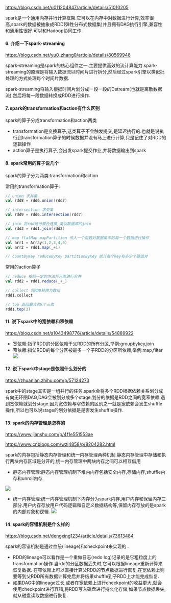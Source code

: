 https://blog.csdn.net/u011204847/article/details/51010205

spark是一个通用内存并行计算框架.它可以在内存中对数据进行计算,效率很高,spark的数据被抽象成RDD(弹性分布式数据集)并且拥有DAG执行引擎,兼容性和通用性很好.可以和Hadoop协同工作.
#### 6. 介绍一下spark-streaming
https://blog.csdn.net/yu0_zhang0/article/details/80569946

spark-streaming是spark的核心组件之一.主要提供高效的流计算能力.spark-streaming的原理是将输入数据流以时间片进行拆分,然后经过spark引擎以类似批处理的方式处理每个时间片数据.

spark-streaming将输入根据时间片划分成一段一段的Dstream(也就是离散数据流),然后将每一段数据转换成RDD进行操作. 

#### 7. spark的transformation和action有什么区别
spark的算子分成transformation和action两类
* transformation是变换算子,这类算子不会触发提交,是延迟执行的.也就是说执行到transformation算子的时候数据并没有马上进行计算,只是记住了对RDD的逻辑操作 
* action算子是执行算子,会出发spark提交作业,并将数据输出到spark
#### 8. spark常用的算子说几个
spark的算子分为两类:transformation和action

常用的transformation算子:
```scala
// union 求并集
val rdd8 = rdd6.union(rdd7)

// intersection 求交集 
val rdd9 = rdd6.intersection(rdd7)

// join 将rdd进行聚合连接,类似数据库的join 
val rdd3 = rdd1.join(rdd2)

// map flatMap mapPartition 传入一个函数对数据集中的每一个数据进行操作 
val arr1 = Array(1,2,3,4,5)
val arr2 = rdd1.map(_+1)

// countByKey reduceByKey partitionByKey 统计每个key有多少个键值对 
```
常用的action算子
```scala
// reduce 按照一定的方法将元素进行合并 
val rdd2 = rdd1.reduce(_+_)

// collect 将RDD转换为数组
rdd1.collect

// top 返回最大的k个元素
rdd1.top(2)
```

#### 11. 说下spark中的宽依赖和窄依赖
https://blog.csdn.net/a1043498776/article/details/54889922

* 宽依赖:指子RDD的分区依赖于父RDD的所有分区,举例:groupbykey,join
* 窄依赖:指父RDD的每个分区被最多一个子RDD的分区所依赖,举例:map,filter
![](https://img-blog.csdn.net/20170206221148299?watermark/2/text/aHR0cDovL2Jsb2cuY3Nkbi5uZXQvYTEwNDM0OTg3NzY=/font/5a6L5L2T/fontsize/400/fill/I0JBQkFCMA==/dissolve/70/gravity/SouthEast)
#### 12. 说下spark中stage是依照什么划分的
https://zhuanlan.zhihu.com/p/57124273

spark中的stage其实是一组并行的任务,spark会将多个RDD根据依赖关系划分成有向无环图DAG,DAG会被划分成多个stage,划分的依据是RDD之间的宽窄依赖.遇到宽依赖就划分stage.因为宽依赖与窄依赖的区别之一就是宽依赖会发生shuffle操作,所以也可以说stage的划分依据是是否发生shuffle操作.

#### 13. spark的内存管理是怎样的
https://www.jianshu.com/p/4f1e551553ae 

https://www.cnblogs.com/wzj4858/p/8204282.html

spark的内存包括静态内存管理和统一内存管理两种机制.静态内存管理中存储和执行两块内存区域是分开的,统一内存管理中两块内存之间可以相互借用<br>
* 静态内存管理:静态内存管理机制下堆内内存包括安全内存,存储内存,shuffle内存和unroll内存

![](fig/spark内存一.png)
  * 统一内存管理:统一内存管理机制下内存分为spark内存,用户内存和保留内存三部分.用户内存存放用户代码逻辑和自定义数据结构等,保留内存存放的是spark的内部对象和逻辑.
    ![](https://upload-images.jianshu.io/upload_images/195230-f119edabb5683f38.png?imageMogr2/auto-orient/strip|imageView2/2/w/1200/format/webp)

#### 14. spark的容错机制是什么样的
https://blog.csdn.net/dengxing1234/article/details/73613484

spark的容错机制是通过血统(lineage)和checkpoint来实现的 .

* RDD的lineage可以看作是一个重做日志(redo log)记录的是它粗粒度上的transformation操作.当rdd的分区数据丢失时,它可以根据lineage重新计算来恢复数据. 在窄依赖上可以直接计算父RDD的节点数据进行恢复,在宽依赖上则要等到父RDD所有数据计算完后并将结果shuffle到子RDD上才能完成恢复.
* 如果DAG中的lineage过长,或者在宽依赖上进行checkpoint的收益更大,就会使用checkpoint进行容错,将RDD写入磁盘进行持久化存储,如果节点数据丢失,就从磁盘读取数据进行恢复.
